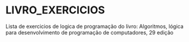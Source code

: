 # LIVRO_EXERCICIOS
Lista de exercicios de logica de programação do livro: Algoritmos, lógica para desenvolvimento de programação de computadores, 29 edição
